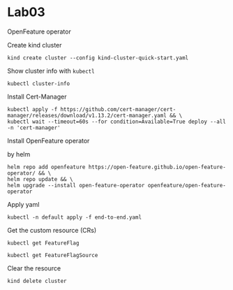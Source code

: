 # Lab03

OpenFeature operator

Create kind cluster

```
kind create cluster --config kind-cluster-quick-start.yaml
```

Show cluster info with `kubectl`

```
kubectl cluster-info
```

Install Cert-Manager

```
kubectl apply -f https://github.com/cert-manager/cert-manager/releases/download/v1.13.2/cert-manager.yaml && \
kubectl wait --timeout=60s --for condition=Available=True deploy --all -n 'cert-manager'
```

Install OpenFeature operator

by helm

```
helm repo add openfeature https://open-feature.github.io/open-feature-operator/ && \
helm repo update && \
helm upgrade --install open-feature-operator openfeature/open-feature-operator
```

Apply yaml

```
kubectl -n default apply -f end-to-end.yaml 
```

Get the custom resource (CRs)

```
kubectl get FeatureFlag
```

```
kubectl get FeatureFlagSource
```

Clear the resource

```
kind delete cluster
```